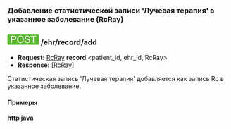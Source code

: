 ### Добавление статистической записи 'Лучевая терапия' в указанное заболевание (RcRay)

### ![POST](../../../../../img/post.png) /ehr/record/add
* **Request:** [RcRay](../../../../../types/types.md#com.siams.med.api.Rc.RcRay) **record** <patient_id, ehr_id, RcRay>
* **Response:** [[RcRay](../../../../../types/types.md#com.siams.med.api.Rc.RcRay)]

Статистическая запись 'Лучевая терапия' добавляется как запись Rc в указанное заболевание.

#### Примеры
**[http](../examples/RcRay/add.md) [java](../examples/RcRay/addJava.md)**


